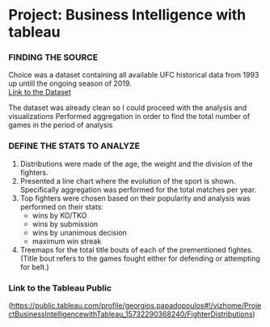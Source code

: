 # Project: Business Intelligence with tableau

### FINDING THE SOURCE

Choice was a dataset containing all available UFC historical data from 1993 up untill the ongoing season of 2019.\
[Link to the Dataset](https://www.kaggle.com/rajeevw/ufcdata)

The dataset was already clean so I could proceed with the analysis and visualizations
Performed aggregation in order to find the total number of games in the period of analysis

### DEFINE THE STATS TO ANALYZE


1. Distributions were made of the age, the weight and the division of the fighters.
2. Presented a line chart where the evolution of the sport is shown. Specifically aggregation was performed for the total matches per year.
3. Top fighters were chosen based on their popularity and analysis was performed on their stats:
    * wins by KO/TKO
    * wins by submission
    * wins by unanimous decision
    * maximum win streak
4. Treemaps for the total title bouts of each of the prementioned fightes. (Title bout refers to the games fought either for defending or attempting for belt.)



### Link to the Tableau Public

(https://public.tableau.com/profile/georgios.papadopoulos#!/vizhome/ProjectBusinessIntelligencewithTableau_15732290368240/FighterDistributions)





